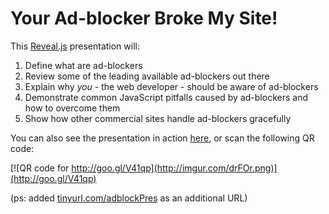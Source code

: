 Your Ad-blocker Broke My Site!
==============================

This [Reveal.js](https://github.com/hakimel/reveal.js) presentation will:

1. Define what are ad-blockers
2. Review some of the leading available ad-blockers out there
3. Explain why *you* - the web developer - should be aware of ad-blockers
4. Demonstrate common JavaScript pitfalls caused by ad-blockers and how to overcome them
5. Show how other commercial sites handle ad-blockers gracefully

You can also see the presentation in action [here](http://goo.gl/V41qp), or scan the following QR code:

[![QR code for http://goo.gl/V41qp](http://imgur.com/drFOr.png)](http://goo.gl/V41qp)

(ps: added [tinyurl.com/adblockPres](http://tinyurl.com/adblockPres) as an additional URL)
